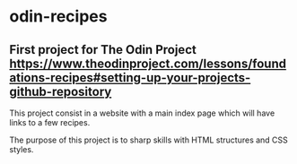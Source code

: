 # odin-recipes
## First project for The Odin Project https://www.theodinproject.com/lessons/foundations-recipes#setting-up-your-projects-github-repository
This project consist in a website with a main index page which will have links to a few recipes.

The purpose of this project is to sharp skills with HTML structures and CSS styles.    